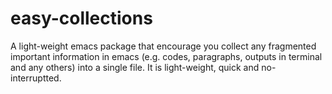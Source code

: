 # easy-collections
A light-weight emacs package that encourage you collect any fragmented important information in emacs (e.g. codes, paragraphs, outputs in terminal and any others) into a single file. It is light-weight, quick and no-interruptted.
